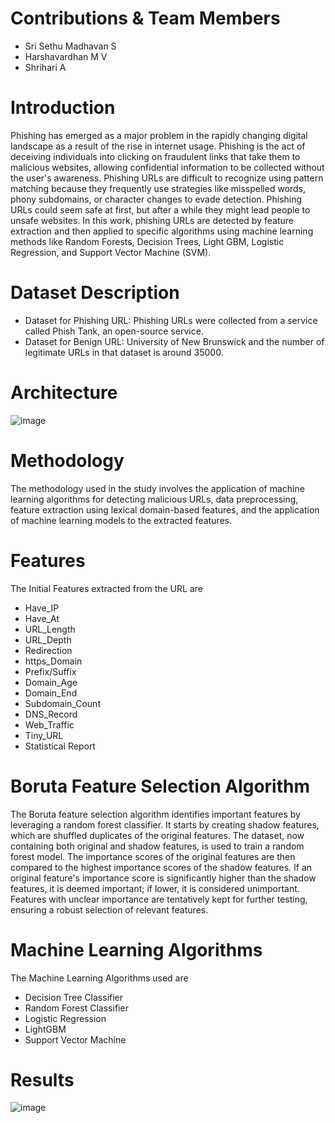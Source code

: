 # Contributions & Team Members
- Sri Sethu Madhavan S
- Harshavardhan M V
- Shrihari A

# Introduction
  Phishing has emerged as a major problem in the rapidly changing digital 
landscape as a result of the rise in internet usage. Phishing is the act of deceiving 
individuals into clicking on fraudulent links that take them to malicious websites, 
allowing confidential information to be collected without the user's awareness. 
Phishing URLs are difficult to recognize using pattern matching because they 
frequently use strategies like misspelled words, phony subdomains, or character 
changes to evade detection. Phishing URLs could seem safe at first, but after a while 
they might lead people to unsafe websites. In this work, phishing URLs are detected 
by feature extraction and then applied to specific algorithms using machine learning 
methods like Random Forests, Decision Trees, Light GBM, Logistic Regression, and 
Support Vector Machine (SVM). 

# Dataset Description
  - Dataset for Phishing URL: Phishing URLs were collected from a service called Phish Tank, an open-source service.
  - Dataset for Benign URL: University of New Brunswick and the number of legitimate URLs in that dataset is around 35000.


# Architecture
![image](https://github.com/project-ssh/Machine-Learning/assets/174055041/55857ba7-cab0-402b-a2c0-3bfc7e78904c)

# Methodology
The methodology used in the study involves the application of machine learning algorithms for detecting malicious URLs, data preprocessing, feature extraction using lexical domain-based features, and the application of machine learning models to the extracted features.

# Features
The Initial Features extracted from the URL are
- Have_IP
- Have_At
- URL_Length
- URL_Depth
- Redirection
- https_Domain
- Prefix/Suffix
- Domain_Age
- Domain_End
- Subdomain_Count
- DNS_Record
- Web_Traffic 
- Tiny_URL
- Statistical Report

# Boruta Feature Selection Algorithm
The Boruta feature selection algorithm identifies important features by leveraging a random forest classifier. It starts by creating shadow features, which are shuffled duplicates of the original features. The dataset, now containing both original and shadow features, is used to train a random forest model. The importance scores of the original features are then compared to the highest importance scores of the shadow features. If an original feature's importance score is significantly higher than the shadow features, it is deemed important; if lower, it is considered unimportant. Features with unclear importance are tentatively kept for further testing, ensuring a robust selection of relevant features.

# Machine Learning Algorithms
The Machine Learning Algorithms used are
  - Decision Tree Classifier
  - Random Forest Classifier
  - Logistic Regression
  - LightGBM
  - Support Vector Machine

# Results
  ![image](https://github.com/project-ssh/Machine-Learning/assets/174055041/49492663-1ca1-4aae-93eb-50a7370b777c)

